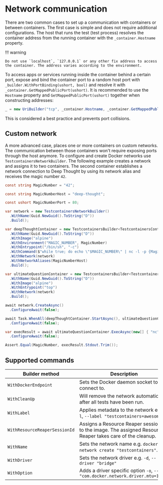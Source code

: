 # Network communication

There are two common cases to set up a communication with containers or between containers. The first case is simple and does not require additional configurations. The host that runs the test (test process) resolves the container address from the running container with the `_container.Hostname` property.

!!! warning

    Do not use `localhost`, `127.0.0.1` or any other fix address to access the container. The address varies according to the environment.

To access apps or services running inside the container behind a certain port, expose and bind the container port to a random host port with `_builder.WithPortBinding(ushort, bool)` and resolve it with `_container.GetMappedPublicPort(ushort)`. It is recommended to use the `Hostname` property and `GetMappedPublicPort(ushort)` together when constructing addresses:

```csharp
_ = new UriBuilder("tcp", _container.Hostname, _container.GetMappedPublicPort(2375));
```

This is considered a best practice and prevents port collisions.

## Custom network

A more advanced case, places one or more containers on custom networks. The communication between those containers won't require exposing ports through the host anymore. To configure and create Docker networks use `TestcontainersNetworkBuilder`. The following example creates a network and assigns it to two containers. The second container establishes a network connection to Deep Thought by using its network alias and receives the magic number `42`.

```csharp
const string MagicNumber = "42";

const string MagicNumberHost = "deep-thought";

const ushort MagicNumberPort = 80;

var network = new TestcontainersNetworkBuilder()
  .WithName(Guid.NewGuid().ToString("D"))
  .Build();

var deepThoughtContainer = new TestcontainersBuilder<TestcontainersContainer>()
  .WithName(Guid.NewGuid().ToString("D"))
  .WithImage("alpine")
  .WithEnvironment("MAGIC_NUMBER", MagicNumber)
  .WithEntrypoint("/bin/sh", "-c")
  .WithCommand($"while true; do echo \"$MAGIC_NUMBER\" | nc -l -p {MagicNumberPort}; done")
  .WithNetwork(network)
  .WithNetworkAliases(MagicNumberHost)
  .Build();

var ultimateQuestionContainer = new TestcontainersBuilder<TestcontainersContainer>()
  .WithName(Guid.NewGuid().ToString("D"))
  .WithImage("alpine")
  .WithEntrypoint("top")
  .WithNetwork(network)
  .Build();

await network.CreateAsync()
  .ConfigureAwait(false);

await Task.WhenAll(deepThoughtContainer.StartAsync(), ultimateQuestionContainer.StartAsync())
  .ConfigureAwait(false);

var execResult = await ultimateQuestionContainer.ExecAsync(new[] { "nc", MagicNumberHost, MagicNumberPort.ToString(CultureInfo.InvariantCulture) })
  .ConfigureAwait(false);

Assert.Equal(MagicNumber, execResult.Stdout.Trim());
```

## Supported commands

| Builder method                | Description                                                                                                |
|-------------------------------|------------------------------------------------------------------------------------------------------------|
| `WithDockerEndpoint`          | Sets the Docker daemon socket to connect to.                                                               |
| `WithCleanUp`                 | Will remove the network automatically after all tests have been run.                                       |
| `WithLabel`                   | Applies metadata to the network e.g. `-l`, `--label "testcontainers=awesome"`.                             |
| `WithResourceReaperSessionId` | Assigns a Resource Reaper session id to the image. The assigned Resource Reaper takes care of the cleanup. |
| `WithName`                    | Sets the network name e.g. `docker network create "testcontainers"`.                                       |
| `WithDriver`                  | Sets the network driver e.g. `-d`, `--driver "bridge"`                                                     |
| `WithOption`                  | Adds a driver specific option `-o`, `--opt "com.docker.network.driver.mtu=1350"`                           |
